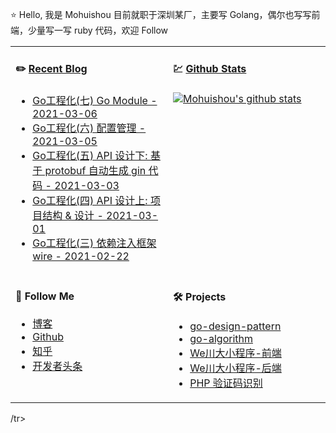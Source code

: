 ⭐ Hello, 我是 Mohuishou 目前就职于深圳某厂，主要写 Golang，偶尔也写写前端，少量写一写 ruby 代码，欢迎 Follow

<table>
  
<tr>
<td valign="top"  width="50%">

#### ✏️ [Recent Blog](https://lailin.xyz)

- [Go工程化(七) Go Module - 2021-03-06](https://lailin.xyz/post/go-training-week4-go-module.html)
- [Go工程化(六) 配置管理 - 2021-03-05](https://lailin.xyz/post/go-training-week4-config.html)
- [Go工程化(五) API 设计下: 基于 protobuf 自动生成 gin 代码 - 2021-03-03](https://lailin.xyz/post/go-training-week4-protoc-gen-go-gin.html)
- [Go工程化(四) API 设计上: 项目结构 & 设计 - 2021-03-01](https://lailin.xyz/post/go-training-week4-api-design.html)
- [Go工程化(三) 依赖注入框架 wire - 2021-02-22](https://lailin.xyz/post/go-training-week4-wire.html)

</td>
<td valign="top"  width="50%">

#### 💹 [Github Stats](https://github.com/mohuishou)

[![Mohuishou's github stats](https://github-readme-stats.vercel.app/api?username=mohuishou&count_private=true&show_icons=true)](https://github.com/mohuishou)

</td>
</tr>

<tr>
<td valign="top"  width="50%">

#### 👀 Follow Me

- [博客](https://lailin.xyz)
- [Github](https://github.com/mohuishou)
- [知乎](https://www.zhihu.com/people/mo-hui-shou-76)
- [开发者头条](https://toutiao.io/subjects/387401?f=new)

</td>
<td valign="top"  width="50%">

#### 🛠 Projects

- [go-design-pattern](https://github.com/mohuishou/go-design-pattern)
- [go-algorithm](https://github.com/mohuishou/go-algorithm)
- [We川大小程序-前端](https://github.com/mohuishou/scuplus-wechat)
- [We川大小程序-后端](https://github.com/mohuishou/scuplus-go)
- [PHP 验证码识别](https://github.com/mohuishou/ImageOCR)

</td>
</tr>

</table>/tr>

</table>
</td>
</tr>

</table>